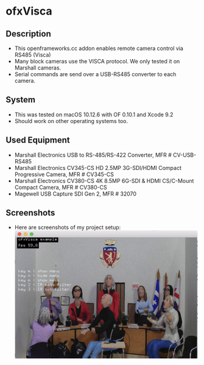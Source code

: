 ofxVisca
=========

Description
-----------
* This openframeworks.cc addon enables remote camera control via RS485 (Visca)
* Many block cameras use the VISCA protocol. We only tested it on Marshall cameras.
* Serial commands are send over a USB-RS485 converter to each camera.

System
------
* This was tested on macOS 10.12.6 with OF 0.10.1 and Xcode 9.2
* Should work on other operating systems too.

Used Equipment
------
* Marshall Electronics USB to RS-485/RS-422 Converter, MFR # CV-USB-RS485
* Marshall Electronics CV345-CS HD 2.5MP 3G-SDI/HDMI Compact Progressive Camera, MFR # CV345-CS
* Marshall Electronics CV380-CS 4K 8.5MP 6G-SDI & HDMI CS/C-Mount Compact Camera, MFR # CV380-CS
* Magewell USB Capture SDI Gen 2, MFR # 32070

Screenshots
-----------------
* Here are screenshots of my project setup:
![](https://raw.githubusercontent.com/antimodular/ofxVisca/master/docs/Screen_Shot.png)

